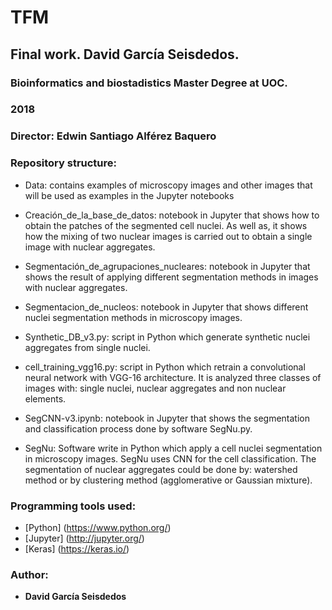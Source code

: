 # TFM
## Final work. David García Seisdedos.

### Bioinformatics and biostadistics Master Degree at UOC.

### 2018

### Director: Edwin Santiago Alférez Baquero

### Repository structure:

* Data: contains examples of microscopy images and other images that will be used as examples in the Jupyter notebooks
				
* Creación_de_la_base_de_datos: notebook in Jupyter that shows how to obtain the patches of the segmented cell nuclei. As well as, it shows how the mixing of two nuclear images is carried out to obtain a single image with nuclear aggregates.
				
* Segmentación_de_agrupaciones_nucleares: notebook in Jupyter that shows the result of applying different segmentation methods in images with nuclear aggregates.
				
* Segmentacion_de_nucleos: notebook in Jupyter that shows different nuclei segmentation methods in microscopy images.
				
* Synthetic_DB_v3.py: script in Python which generate synthetic nuclei aggregates from single nuclei. 
				
* cell_training_vgg16.py: script in Python which retrain a convolutional neural network with VGG-16 architecture. It is analyzed three classes of images with: single nuclei, nuclear aggregates and non nuclear elements.
	
* SegCNN-v3.ipynb: notebook in Jupyter that shows the segmentation and classification process done by software SegNu.py.

* SegNu: Software write in Python which apply a cell nuclei segmentation in microscopy images. SegNu uses CNN for the cell classification. The segmentation of nuclear aggregates could be done by: watershed method or by clustering method (agglomerative or Gaussian mixture).

### Programming tools used:

* [Python] (https://www.python.org/) 
* [Jupyter] (http://jupyter.org/) 
* [Keras] (https://keras.io/) 

### Author:
* **David García Seisdedos**
